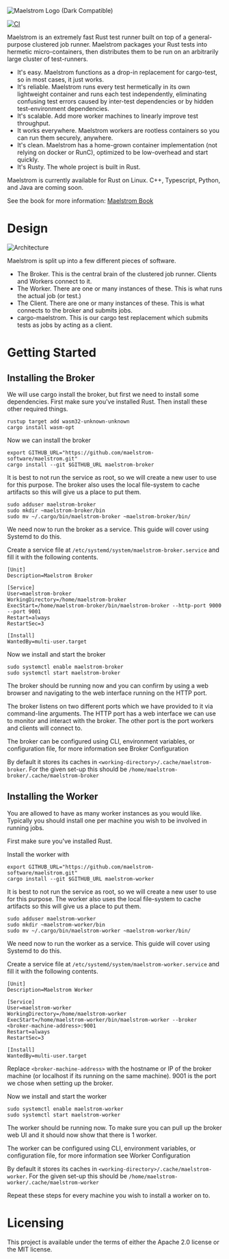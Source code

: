 ![Maelstrom Logo (Dark Compatible)](https://github.com/maelstrom-software/maelstrom/assets/146376379/7b46a1c1-e67f-412a-b618-42f7e2c25139)

[![CI](https://github.com/maelstrom-software/maelstrom/actions/workflows/ci.yml/badge.svg)](https://github.com/maelstrom-software/maelstrom/actions/workflows/ci.yml)

Maelstrom is an extremely fast Rust test runner built on top of a general-purpose clustered job runner. Maelstrom packages your Rust tests into hermetic micro-containers, then distributes them to be run on an arbitrarily large cluster of test-runners.

* It's easy. Maelstrom functions as a drop-in replacement for cargo-test, so in most cases, it just works.
* It's reliable. Maelstrom runs every test hermetically in its own lightweight container and runs each test independently, eliminating confusing test errors caused by inter-test dependencies or by
hidden test-environment dependencies.
* It's scalable. Add more worker machines to linearly improve test throughput.
* It works everywhere. Maelstrom workers are rootless containers so you can run them securely, anywhere.
* It's clean. Maelstrom has a home-grown container implementation (not relying on docker or RunC), optimized to be low-overhead and start quickly.
* It's Rusty. The whole project is built in Rust.

Maelstrom is currently available for Rust on Linux. C++, Typescript, Python, and Java are coming soon.

See the book for more information:
[Maelstrom Book](https://maelstrom-software.com/book/)

# Design

![Architecture](https://github.com/maelstrom-software/maelstrom/assets/146376379/07209c96-b529-45b6-a215-8c0c1a713795)

Maelstrom is split up into a few different pieces of software.

* The Broker. This is the central brain of the clustered job runner. Clients and Workers connect to it.
* The Worker. There are one or many instances of these. This is what runs the actual job (or test.)
* The Client. There are one or many instances of these. This is what connects to the broker and submits jobs.
* cargo-maelstrom. This is our cargo test replacement which submits tests as jobs by acting as a client.

# Getting Started

## Installing the Broker
We will use cargo install the broker, but first we need to install some dependencies. First make sure you've installed Rust. Then install these other required things.

```
rustup target add wasm32-unknown-unknown
cargo install wasm-opt
```
Now we can install the broker

```
export GITHUB_URL="https://github.com/maelstrom-software/maelstrom.git"
cargo install --git $GITHUB_URL maelstrom-broker
```

It is best to not run the service as root, so we will create a new user to use for this purpose. The broker also uses the local file-system to cache artifacts so this will give us a place to put them.

```
sudo adduser maelstrom-broker
sudo mkdir ~maelstrom-broker/bin
sudo mv ~/.cargo/bin/maelstrom-broker ~maelstrom-broker/bin/
```

We need now to run the broker as a service. This guide will cover using Systemd to do this.

Create a service file at ``/etc/systemd/system/maelstrom-broker.service`` and fill it with the following contents.

```
[Unit]
Description=Maelstrom Broker

[Service]
User=maelstrom-broker
WorkingDirectory=/home/maelstrom-broker
ExecStart=/home/maelstrom-broker/bin/maelstrom-broker --http-port 9000 --port 9001
Restart=always
RestartSec=3

[Install]
WantedBy=multi-user.target
```

Now we install and start the broker

```
sudo systemctl enable maelstrom-broker
sudo systemctl start maelstrom-broker
```

The broker should be running now and you can confirm by using a web browser and navigating to the web interface running on the HTTP port.

The broker listens on two different ports which we have provided to it via command-line arguments. The HTTP port has a web interface we can use to monitor and interact with the broker. The other port is the port workers and clients will connect to.

The broker can be configured using CLI, environment variables, or configuration file, for more information see Broker Configuration

By default it stores its caches in ``<working-directory>/.cache/maelstrom-broker``. For the given set-up this should be ``/home/maelstrom-broker/.cache/maelstrom-broker``

## Installing the Worker

You are allowed to have as many worker instances as you would like. Typically you should install one per machine you wish to be involved in running jobs.

First make sure you've installed Rust.

Install the worker with

```
export GITHUB_URL="https://github.com/maelstrom-software/maelstrom.git"
cargo install --git $GITHUB_URL maelstrom-worker
```

It is best to not run the service as root, so we will create a new user to use for this purpose. The worker also uses the local file-system to cache artifacts so this will give us a place to put them.

```
sudo adduser maelstrom-worker
sudo mkdir ~maelstrom-worker/bin
sudo mv ~/.cargo/bin/maelstrom-worker ~maelstrom-worker/bin/
```

We need now to run the worker as a service. This guide will cover using Systemd to do this.

Create a service file at ``/etc/systemd/system/maelstrom-worker.service`` and fill it with the following contents.

```
[Unit]
Description=Maelstrom Worker

[Service]
User=maelstrom-worker
WorkingDirectory=/home/maelstrom-worker
ExecStart=/home/maelstrom-worker/bin/maelstrom-worker --broker <broker-machine-address>:9001
Restart=always
RestartSec=3

[Install]
WantedBy=multi-user.target
```

Replace ``<broker-machine-address>`` with the hostname or IP of the broker machine (or localhost if its running on the same machine). 9001 is the port we chose when setting up the broker.

Now we install and start the worker

```
sudo systemctl enable maelstrom-worker
sudo systemctl start maelstrom-worker
```

The worker should be running now. To make sure you can pull up the broker web UI and it should now show that there is 1 worker.

The worker can be configured using CLI, environment variables, or configuration file, for more information see Worker Configuration

By default it stores its caches in ``<working-directory>/.cache/maelstrom-worker``. For the given set-up this should be ``/home/maelstrom-worker/.cache/maelstrom-worker``

Repeat these steps for every machine you wish to install a worker on to.

# Licensing

This project is available under the terms of either the Apache 2.0 license or the MIT license.
